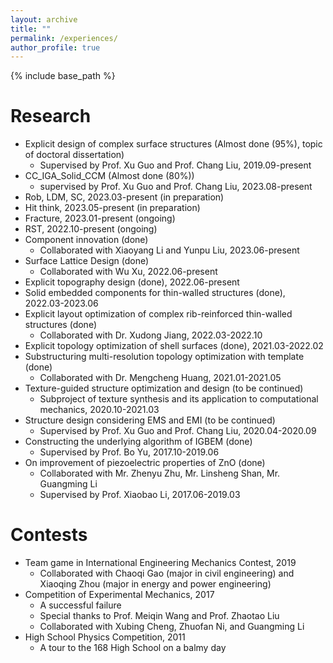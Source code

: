 ```yaml
---
layout: archive
title: ""
permalink: /experiences/
author_profile: true
---
```



{% include base_path %}

Research
======
* Explicit design of complex surface structures (Almost done (95%), topic of doctoral dissertation)
  * Supervised by Prof. Xu Guo and Prof. Chang Liu, 2019.09-present
* CC_IGA_Solid_CCM (Almost done (80%))
  * supervised by Prof. Xu Guo and Prof. Chang Liu, 2023.08-present
* Rob, LDM, SC, 2023.03-present (in preparation)
* Hit think, 2023.05-present (in preparation)
* Fracture, 2023.01-present (ongoing)
* RST, 2022.10-present (ongoing)
* Component innovation (done)
  * Collaborated with Xiaoyang Li and Yunpu Liu, 2023.06-present
* Surface Lattice Design (done)
  * Collaborated with Wu Xu, 2022.06-present
* Explicit topography design (done), 2022.06-present
* Solid embedded components for thin-walled structures (done), 2022.03-2023.06
* Explicit layout optimization of complex rib-reinforced thin-walled structures (done)
  * Collaborated with Dr. Xudong Jiang, 2022.03-2022.10
* Explicit topology optimization of shell surfaces (done), 2021.03-2022.02
* Substructuring multi-resolution topology optimization with template (done)
  * Collaborated with Dr. Mengcheng Huang, 2021.01-2021.05
* Texture-guided structure optimization and design (to be continued)
  * Subproject of texture synthesis and its application to computational mechanics, 2020.10-2021.03
* Structure design considering EMS and EMI (to be continued)
  * Supervised by Prof. Xu Guo and Prof. Chang Liu,  2020.04-2020.09
* Constructing the underlying algorithm of IGBEM (done)
  * Supervised by Prof. Bo Yu, 2017.10-2019.06
* On improvement of piezoelectric properties of ZnO (done)
  * Collaborated with Mr. Zhenyu Zhu, Mr. Linsheng Shan, Mr. Guangming Li
  * Supervised by Prof. Xiaobao Li, 2017.06-2019.03

Contests
======
* Team game in International Engineering Mechanics Contest, 2019
  * Collaborated with Chaoqi Gao (major in civil engineering) and Xiaoqing Zhou (major in energy and power engineering)
* Competition of Experimental Mechanics, 2017
  * A successful failure
  * Special thanks to Prof. Meiqin Wang and Prof. Zhaotao Liu
  * Collaborated with Xubing Cheng, Zhuofan Ni, and Guangming Li
* High School Physics Competition, 2011
  * A tour to the 168 High School on a balmy day